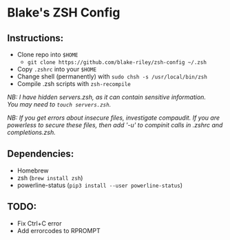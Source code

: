 # Blake's ZSH Config

## Instructions:
- Clone repo into `$HOME`
  - `git clone https://github.com/blake-riley/zsh-config ~/.zsh`
- Copy `.zshrc` into your `$HOME`
- Change shell (permanently) with `sudo chsh -s /usr/local/bin/zsh`
- Compile .zsh scripts with `zsh-recompile`

_NB: I have hidden servers.zsh, as it can contain sensitive information._  
_You may need to `touch servers.zsh`._

_NB: If you get errors about insecure files, investigate compaudit._
_If you are powerless to secure these files, then add '-u' to compinit calls in .zshrc and completions.zsh._

## Dependencies:
- Homebrew
- zsh (`brew install zsh`)
- powerline-status (`pip3 install --user powerline-status`)

## TODO:
- Fix Ctrl+C error
- Add errorcodes to RPROMPT
